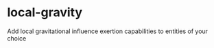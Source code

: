 local-gravity
=============

Add local gravitational influence exertion capabilities to entities of your choice